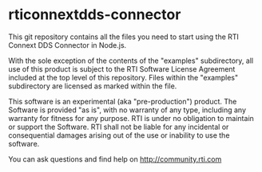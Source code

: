 rticonnextdds-connector
=======================
This git repository contains all the files you need to start using the 
RTI Connext DDS Connector in Node.js.

With the sole exception of the contents of the "examples" subdirectory, all use
of this product is subject to the RTI Software License Agreement included at 
the top level of this repository.  Files within the "examples" subdirectory are
licensed as marked within the file.

This software is an experimental (aka "pre-production") product. The Software is
provided "as is", with no warranty of any type, including any warranty for
fitness for any purpose. RTI is under no obligation to maintain or
support the Software. RTI shall not be liable for any incidental or
consequential  damages arising out of the use or inability to use the software.

You can ask questions and find help on http://community.rti.com
